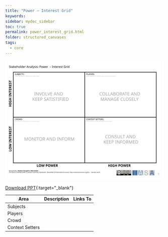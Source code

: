 ```yaml
---
title: "Power – Interest Grid"
keywords: 
sidebar: mydoc_sidebar
toc: true
permalink: power_interest_grid.html
folder: structured_canvases
tags: 
  - core
---
```


![image001](media/power_interest_grid001.svg)

[Download PPT](media/ppt/power_interest_grid.ppt){:target="_blank"}

| Area            | Description | Links To |
| --------------- | ----------- | -------- |
| Subjects        |             |          |
| Players         |             |          |
| Crowd           |             |          |
| Context Setters |             |          |
